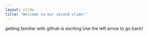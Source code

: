 ```yaml
---
layout: slide
title: "Welcome to our second slide!"
---
```

getting familiar with github is exciting
Use the left arrow to go back!
